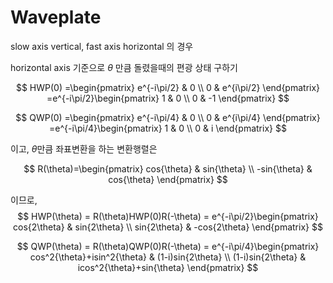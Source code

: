 # Waveplate

slow axis vertical, fast axis horizontal 의 경우

horizontal axis 기준으로 $\theta$ 만큼 돌렸을때의 편광 상태 구하기

$$
HWP(0) =\begin{pmatrix}
e^{-i\pi/2} & 0 \\
 0 & e^{i\pi/2}
\end{pmatrix} =e^{-i\pi/2}\begin{pmatrix}
1 & 0 \\
 0 & -1
\end{pmatrix} 
$$

$$
QWP(0) =\begin{pmatrix}
e^{-i\pi/4} & 0 \\
 0 & e^{i\pi/4}
\end{pmatrix} =e^{-i\pi/4}\begin{pmatrix}
1 & 0 \\
 0 & i
\end{pmatrix} 
$$

이고, $\theta$만큼 좌표변환을 하는 변환행렬은

$$
R(\theta)=\begin{pmatrix}
cos{\theta} & sin{\theta} \\
-sin{\theta} & cos{\theta}
\end{pmatrix}
$$

이므로, 
$$
HWP(\theta) = R(\theta)HWP(0)R(-\theta) = e^{-i\pi/2}\begin{pmatrix}
cos{2\theta} & sin{2\theta} \\
sin{2\theta} & -cos{2\theta}
\end{pmatrix}
$$

$$
QWP(\theta) = R(\theta)QWP(0)R(-\theta) = e^{-i\pi/4}\begin{pmatrix}
cos^2{\theta}+isin^2{\theta} & (1-i)sin{2\theta} \\
(1-i)sin{2\theta} & icos^2{\theta}+sin{\theta}
\end{pmatrix}
$$
